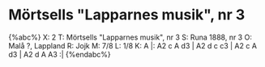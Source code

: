 # Mörtsells "Lapparnes musik", nr 3

{%abc%}
X: 2
T: Mörtsells "Lapparnes musik", nr 3
S: Runa 1888, nr 3
O: Malå ?, Lappland
R: Jojk
M: 7/8
L: 1/8
K: A
|: A2 c A d3 | A2 d c c3 | A2 c A d3 | A2 d A A3 :|
{%endabc%}
